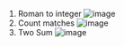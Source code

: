 1. Roman to integer
![image](https://github.com/user-attachments/assets/8f9e6144-243a-4add-b1c3-acf756159917)
2. Count matches
![image](https://github.com/user-attachments/assets/74f28a92-c370-408a-9006-d2737337c0b9)
3. Two Sum
![image](https://github.com/user-attachments/assets/fb82b2c9-20be-417a-ad9f-845356ed2061)



